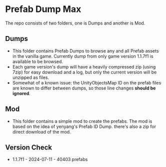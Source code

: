 # Prefab Dump Max
The repo consists of two folders, one is Dumps and another is Mod.

## Dumps
* This folder contains Prefab Dumps to browse any and all Prefab assets in the vanilla game. Currently dump from only game version 1.1.7f1 is available to be browsed.
* Each game version's dump will have a heavily compressed zip (using 7zip) for easy download and a log, but only the current version will be unzipped as files.
* Somewhat of a known issue: the UnityObjectsMap ID on the prefab files are known to differ between dumps, so those line changes **should be ignored**.

## Mod
* This folder contains a simple mod to create the prefabs. The mod is based on the idea of yenyang's Prefab ID Dump. there's also a zip for direct download of the mod.

## Version Check
* 1.1.7f1 - 2024-07-11 - 40403 prefabs